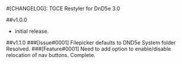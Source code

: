#[CHANGELOG]: TGCE Restyler for DnD5e 3.0

##v1.0.0
- initial release.

##v1.1.0
###[Issue#0001] Filepicker defaults to DND5e System folder
  Resolved. 
###[Feature#0001] Need to add option to enable/disable relocation of nav buttons.
  Complete. 

